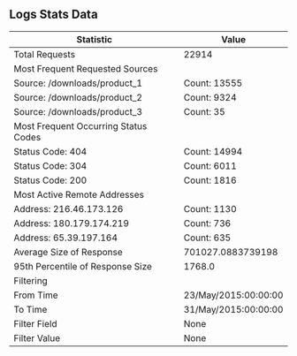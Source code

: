 ## Logs Stats Data

| Statistic | Value |
| --- | --- |
| Total Requests | 22914 |
| Most Frequent Requested Sources | 
| Source: /downloads/product_1 | Count: 13555 |
| Source: /downloads/product_2 | Count: 9324 |
| Source: /downloads/product_3 | Count: 35 |
| Most Frequent Occurring Status Codes | 
| Status Code: 404 | Count: 14994 |
| Status Code: 304 | Count: 6011 |
| Status Code: 200 | Count: 1816 |
| Most Active Remote Addresses | 
| Address: 216.46.173.126 | Count: 1130 |
| Address: 180.179.174.219 | Count: 736 |
| Address: 65.39.197.164 | Count: 635 |
| Average Size of Response | 701027.0883739198 |
| 95th Percentile of Response Size | 1768.0 |
| Filtering | 
| From Time | 23/May/2015:00:00:00  |
| To Time | 31/May/2015:00:00:00  |
| Filter Field | None |
| Filter Value | None |
